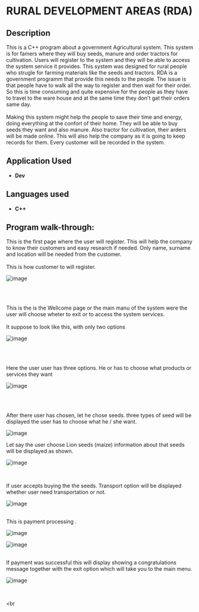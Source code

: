 <h1>RURAL DEVELOPMENT AREAS (RDA)</h1>

<h2>Description</h2>
This is a C++ program  about a government Agricultural system. This system is for famers
where they will buy seeds, manure and order tractors for cultivation. Users will register to the 
system and they will be able to access the system service it provides. This system was designed 
for rural people who strugle for farming materials like the seeds and tractors. RDA is a government 
programm that provide this needs to the people. The issue is that people have to walk all the way
to register and then wait for their order. So this is time consuming and quite expensive for the people
as they have to travel to the ware house and at the same time they don't gat their orders same day.
<br /><br />
Making this system might help the people to save their time and energy, doing everything at the 
confort of their home. They will be able to buy seeds they want and also manure. Also tractor for
cultivation, their arders  will be made online. This will also help the company as it is going to
keep records for them. Every customer will be recorded in the system.


<h2>Application Used</h2>

-	<b>Dev</b> 

<h2>Languages used </h2>

-	<b>C++</b> 


<h2>Program walk-through:</h2>



<p align=”center”>

This is the first page where the user will register. This will help the company to 
know their customers and easy research if needed. Only name, surname and location
will be needed from the customer. <br /><br />
This is how customer to will register. <br/>

![image](https://github.com/user-attachments/assets/cb560371-7be1-4276-8678-c7656a07b1b0)

<br />

<br />

This is the is the Wellcome page or the main manu of the system were the user will choose wheter 
  to exit or to access the system services.
  <br /><br />
  It suppose to look like this, with only two options </br>

![image](https://github.com/user-attachments/assets/6b316863-cb1c-40de-93ea-178c3d82c1f7)

<br />

<br />

Here the user user has three options.  He or has to choose what products or services they want<br/>

![image](https://github.com/user-attachments/assets/1bee52e9-c985-4fa2-b667-d4a2749781c8)



<br />

<br />

After there user has chosen, let he chose seeds. three types of seed 
  will be displayed the user has to choose what he / she want.<br/>

![image](https://github.com/user-attachments/assets/66727870-06f9-497f-b159-b386ba1c7b78)



Let say the user choose Lion seeds (maize) information about that seeds 
  will be displayed as shown.

   ![image](https://github.com/user-attachments/assets/120cb303-ce94-4b72-951a-945150a02389)

<br />


If user accepts buying the the seeds. Transport option will be displayed 
  whether user need transportation or not.

   ![image](https://github.com/user-attachments/assets/20173131-584b-46a9-89e1-164c8b0bf4e5)

<br />
This is payment processing .

   ![image](https://github.com/user-attachments/assets/aa9c885d-1c74-4cee-94b6-c629d5a8d6e7)
 
![image](https://github.com/user-attachments/assets/90d69137-5c08-4f20-b04e-800a13388847)

<br />
If payment was successful this will display showing a congratulations message 
  together with the exit option which will take you to the main menu.

   ![image](https://github.com/user-attachments/assets/0ce051a8-df61-4297-a5ef-6d766f79b89b)


<br />

<br
